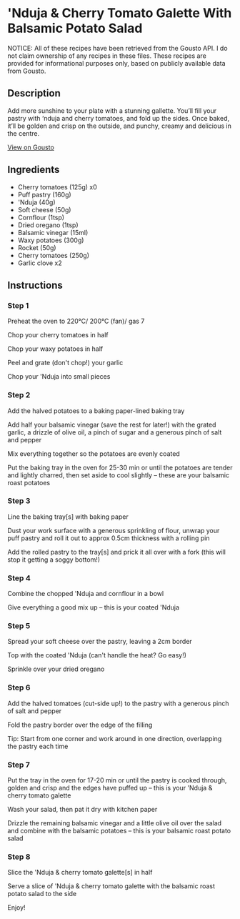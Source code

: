 # 'Nduja & Cherry Tomato Galette With Balsamic Potato Salad

NOTICE: All of these recipes have been retrieved from the Gousto API. I do not claim ownership of any recipes in these files. These recipes are provided for informational purposes only, based on publicly available data from Gousto.

## Description

Add more sunshine to your plate with a stunning gallette. You’ll fill your pastry with ‘nduja and cherry tomatoes, and fold up the sides. Once baked, it’ll be golden and crisp on the outside, and punchy, creamy and delicious in the centre. 

[View on Gousto](https://www.gousto.co.uk/recipes/cookbook/nduja-heritage-tomato-galette-with-balsamic-potato-salad)

## Ingredients

- Cherry tomatoes (125g) x0
- Puff pastry (160g)
-  'Nduja (40g)
- Soft cheese (50g)
- Cornflour (1tsp)
- Dried oregano (1tsp)
- Balsamic vinegar (15ml)
- Waxy potatoes (300g)
- Rocket (50g)
- Cherry tomatoes (250g)
- Garlic clove x2

## Instructions


### Step 1

Preheat the oven to 220°C/ 200°C (fan)/ gas 7

Chop your cherry tomatoes in half

Chop your waxy potatoes in half

Peel and grate (don't chop!) your garlic

Chop your 'Nduja into small pieces


### Step 2

Add the halved potatoes to a baking paper-lined baking tray

Add half your balsamic vinegar (save the rest for later!) with the grated garlic, a drizzle of olive oil, a pinch of sugar and a generous pinch of salt and pepper

Mix everything together so the potatoes are evenly coated

Put the baking tray in the oven for 25-30 min or until the potatoes are tender and lightly charred, then set aside to cool slightly – these are your balsamic roast potatoes


### Step 3

Line the baking tray[s] with baking paper

Dust your work surface with a generous sprinkling of flour, unwrap your puff pastry and roll it out to approx 0.5cm thickness with a rolling pin

Add the rolled pastry to the tray[s] and prick it all over with a fork (this will stop it getting a soggy bottom!)


### Step 4

Combine the chopped 'Nduja and cornflour in a bowl

Give everything a good mix up – this is your coated 'Nduja


### Step 5

Spread your soft cheese over the pastry, leaving a 2cm border

Top with the coated 'Nduja (can't handle the heat? Go easy!)

Sprinkle over your dried oregano


### Step 6

Add the halved tomatoes (cut-side up!) to the pastry with a generous pinch of salt and pepper

Fold the pastry border over the edge of the filling

Tip: Start from one corner and work around in one direction, overlapping the pastry each time


### Step 7

Put the tray in the oven for 17-20 min or until the pastry is cooked through, golden and crisp and the edges have puffed up – this is your 'Nduja & cherry tomato galette

Wash your salad, then pat it dry with kitchen paper

Drizzle the remaining balsamic vinegar and a little olive oil over the salad and combine with the balsamic potatoes – this is your balsamic roast potato salad

### Step 8

Slice the 'Nduja & cherry tomato galette[s] in half

Serve a slice of 'Nduja & cherry tomato galette with the balsamic roast potato salad to the side

Enjoy!

